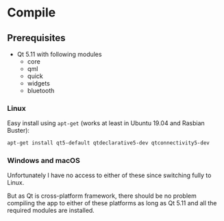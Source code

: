 # Compile

## Prerequisites

- Qt 5.11 with following modules
  - core
  - qml
  - quick
  - widgets
  - bluetooth

### Linux

Easy install using `apt-get` (works at least in Ubuntu 19.04 and Rasbian Buster):
```sh
apt-get install qt5-default qtdeclarative5-dev qtconnectivity5-dev
```

### Windows and macOS

Unfortunately I have no access to either of these since switching fully to Linux.

But as Qt is cross-platform framework, there should be no problem compiling the app to either of these platforms as long as Qt 5.11 and all the required modules are installed.
